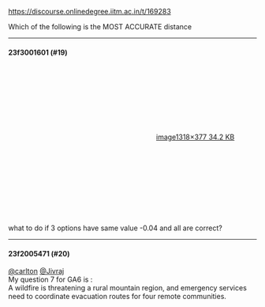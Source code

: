 https://discourse.onlinedegree.iitm.ac.in/t/169283

Which of the following is the MOST ACCURATE distance</p><hr>

<h4>23f3001601 (#19)</h4>
<p><div class="lightbox-wrapper"><a class="lightbox" data-download-href="/uploads/short-url/lrXmd4rKqCvHw9vxjDwssxhuPML.png?dl=1" href="https://europe1.discourse-cdn.com/flex013/uploads/iitm/original/3X/9/6/9656b143021a1b4baf78510b1ba05ae9cbd6ca9b.png" rel="noopener nofollow ugc" title="image"><div class="meta"><svg aria-hidden="true" class="fa d-icon d-icon-far-image svg-icon"><use href="#far-image"></use></svg><span class="filename">image</span><span class="informations">1318×377 34.2 KB</span><svg aria-hidden="true" class="fa d-icon d-icon-discourse-expand svg-icon"><use href="#discourse-expand"></use></svg></div></a></div><br/>
what to do if 3 options have same value -0.04 and all are correct?</p><hr>

<h4>23f2005471 (#20)</h4>
<p><a class="mention" href="/u/carlton">@carlton</a> <a class="mention" href="/u/jivraj">@Jivraj</a><br/>
My question 7 for GA6 is :<br/>
A wildfire is threatening a rural mountain region, and emergency services need to coordinate evacuation routes for four remote communities.